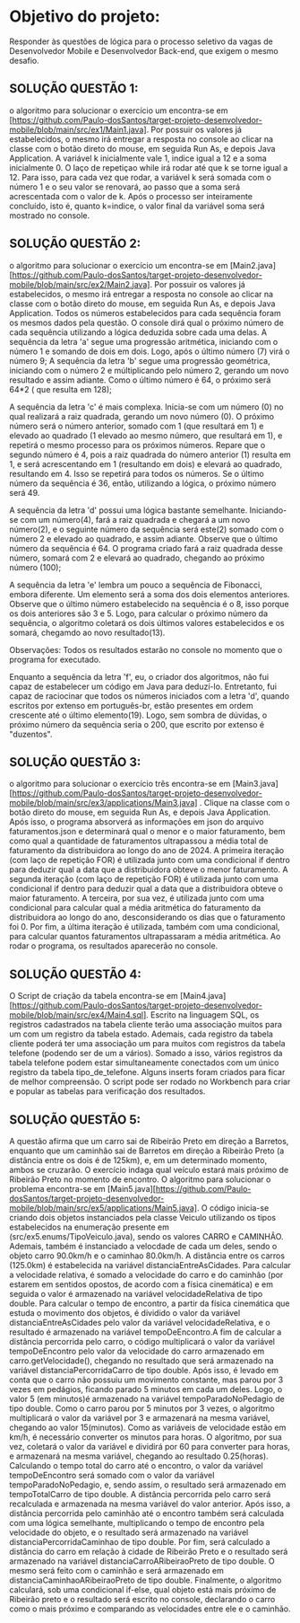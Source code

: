  # Objetivo do projeto:  
 Responder às questões de lógica para o processo seletivo da vagas de Desenvolvedor Mobile e Desenvolvedor Back-end, que exigem o mesmo desafio.


## SOLUÇÃO QUESTÃO 1: 
o algoritmo para solucionar o exercício um encontra-se em [https://github.com/Paulo-dosSantos/target-projeto-desenvolvedor-mobile/blob/main/src/ex1/Main1.java]. Por possuir os valores já estabelecidos, o mesmo irá entregar a resposta no console ao clicar na classe com o botão direto do mouse, em seguida Run As, e depois Java Application.
A variável k inicialmente vale 1, indice igual a 12 e a soma inicialmente 0. O laço de repetiçao while irá rodar até que k se torne igual a 12. Para isso, para cada vez que rodar, a variável k será somada com o número 1 e o seu valor se renovará, ao passo que a soma será acrescentada com o valor de k.
Após o processo ser inteiramente concluído, isto é, quanto k=indice, o valor final da variável soma será mostrado no console.




   ## SOLUÇÃO QUESTÃO 2: 
o algoritmo para solucionar o exercício um encontra-se em [Main2.java][https://github.com/Paulo-dosSantos/target-projeto-desenvolvedor-mobile/blob/main/src/ex2/Main2.java]. Por possuir os valores já estabelecidos, o mesmo irá entregar a resposta no console ao clicar na classe com o botão direto do mouse, em seguida Run As, e depois Java Application. Todos os números estabelecidos para cada sequência foram os mesmos dados pela questão. O console dirá qual o próximo número de cada sequência utilizando a lógica deduzida sobre cada uma delas.
A sequência da letra 'a' segue uma progressão aritmética, iniciando com o número 1 e somando de dois em dois. Logo, após o último número  (7) virá o número 9;
A sequência da letra 'b' segue uma progressão geométrica, iniciando com o número 2 e múltiplicando pelo número 2, gerando um novo resultado e assim adiante. Como o último número é 64, o próximo será 64*2 ( que resulta em 128);

A sequência da letra 'c' é mais complexa. Inicia-se com um número (0) no qual realizará a raiz quadrada, gerando um novo número (0). O próximo número será o número anterior, somado com 1 (que resultará em 1) e  elevado ao quadrado  (1 elevado ao mesmo número, que resultará em 1), e repetirá o mesmo processo para os próximos números. Repare que o segundo número é 4, pois a raiz quadrada do número anterior (1) resulta em 1, e será acrescentando em 1 (resultando em dois) e elevará ao quadrado, resultando em 4. Isso se repetirá para todos os números. Se o último número da sequência é 36, então, utilizando a lógica, o próximo número será 49. 

A sequência da letra 'd' possui uma lógica bastante semelhante. Iniciando-se com um número(4), fará a raiz quadrada e chegará a um novo número(2), e o seguinte número da sequência será este(2) somado com o número 2 e elevado ao quadrado, e assim adiante. Observe que o último número da sequência é 64. O programa criado fará a raiz quadrada desse número, somará com 2 e elevará ao quadrado, chegando ao próximo número (100);

A sequência da letra 'e' lembra um pouco a sequência de Fibonacci, embora diferente. Um elemento será a soma dos dois elementos anteriores. Observe que o último número estabelecido na sequência é o 8, isso porque os dois anteriores são 3 e 5. Logo, para calcular o próximo número da sequência, o algoritmo coletará os dois últimos valores estabelecidos e os somará, chegamdo ao novo resultado(13).

Observações: Todos os resultados estarão no console no momento que o programa for executado.

Enquanto a sequência da letra 'f', eu, o criador dos algoritmos, não fui capaz de estabelecer um código em Java para deduzí-lo.
Entretanto, fui capaz de raciocinar que todos os números iniciados com a letra 'd', quando escritos por extenso em português-br, estão presentes em ordem crescente até o último elemento(19). Logo, sem sombra de dúvidas, o próximo número da sequência seria o 200, que escrito por extenso é "duzentos".





## SOLUÇÃO QUESTÃO 3:
o algoritmo para solucionar o exercício três encontra-se em [Main3.java][https://github.com/Paulo-dosSantos/target-projeto-desenvolvedor-mobile/blob/main/src/ex3/applications/Main3.java] . Clique na classe com o botão direto do mouse, em seguida Run As, e depois Java Application. Após isso, o programa absorverá as informações em json do arquivo faturamentos.json e determinará qual o menor e o maior faturamento, bem como qual a quantidade de faturamentos ultrapassou a média total de faturamento  da distribuidora ao longo do ano de 2024. A primeira iteração (com laço de repetição FOR) é utilizada junto com uma condicional if dentro para deduzir qual a data que a distribuidora obteve o menor faturamento.  A segunda iteração (com laço de repetição FOR) é utilizada junto com uma condicional if dentro para deduzir qual a data que a distribuidora obteve o maior faturamento. A terceira, por sua vez, é utilizada junto com uma condicional para calcular qual a média aritmética do faturamento da distribuidora ao longo do ano, desconsiderando os dias que o faturamento foi 0. Por fim, a última iteração é utilizada, também com uma condicional, para calcular quantos faturamentos ultrapassaram a média aritmética. Ao rodar o programa, os resultados aparecerão no console.



   ## SOLUÇÃO QUESTÃO 4: 
O Script de criação da tabela encontra-se em [Main4.java][https://github.com/Paulo-dosSantos/target-projeto-desenvolvedor-mobile/blob/main/src/ex4/Main4.sql]. Escrito na linguagem SQL, os registros cadastrados na tabela cliente terão uma associação muitos para um com um registro da tabela estado. Ademais, cada registro da tabela cliente poderá ter uma associação um para muitos com registros da tabela telefone (podendo ser de um a vários). Somado a isso, vários registros da tabela telefone podem estar simultaneamente conectados com um único registro da tabela tipo_de_telefone. Alguns inserts foram criados para ficar de melhor compreensão. O script pode ser rodado no Workbench para criar e popular as tabelas para verificação dos resultados.

  ## SOLUÇÃO QUESTÃO 5: 
A questão afirma que um carro sai de Ribeirão Preto em direção a Barretos, enquanto que um caminhão sai de Barretos em direção a Ribeirão Preto (a distância entre os dois é de 125km), e, em um determinado momento, ambos se cruzarão. O exercício indaga qual veículo estará mais próximo de Ribeirão Preto no momento de encontro. O algoritmo para solucionar o problema encontra-se em [Main5.java][https://github.com/Paulo-dosSantos/target-projeto-desenvolvedor-mobile/blob/main/src/ex5/applications/Main5.java]. O código inicia-se criando dois objetos instanciados pela classe Veiculo utilizando os tipos estabelecidos na enumeração presente em (src/ex5.enums/TipoVeiculo.java), sendo os valores CARRO e CAMINHÃO. Ademais, também é instanciado a velocdade de cada um deles, sendo o objeto carro 90.0km/h e o caminhao 80.0km/h. A distância entre os carros (125.0km) é estabelecida na variável distanciaEntreAsCidades. Para calcular a velocidade relativa, é somado a velocidade do carro e do caminhão (por estarem em sentidos opostos, de acordo com a física cinemática) e em seguida o valor é armazenado na variável velocidadeRelativa de tipo double. Para calcular o tempo de encontro, a partir da física cinemática que estuda o movimento dos objetos, é dividido o valor da variável distanciaEntreAsCidades pelo valor da variável velocidadeRelativa, e o resultado é armazenado na variável tempoDeEncontro.A fim de calcular a distância percorrida pelo carro, o código multiplicará o valor da variável tempoDeEncontro pelo valor da velocidade do carro armazenado em carro.getVelocidade(), chegando no resultado que será armazenado na variável distanciaPercorridaCarro de tipo double. Após isso, é levado em conta que o carro não possuiu um movimento constante, mas parou por 3 vezes em pedágios, ficando parado 5 minutos em cada um deles. Logo, o valor 5 (em minutos)é armazenado na variável tempoParadoNoPedagio de tipo double. Como o carro parou por 5 minutos por 3 vezes, o algoritmo multiplicará o valor da variável por 3 e armazenará na mesma variável, chegando ao valor 15(minutos). Como as variáveis de velocidade estão em km/h, é necessário converter os minutos para horas. O algoritmo, por sua vez, coletará o valor da variável e dividirá por 60 para converter para horas, e armazenará na mesma variável, chegando ao resultado 0.25(horas). Calculando o tempo total do carro até o encontro, o valor da variável tempoDeEncontro será somado com o valor da variável tempoParadoNoPedagio, e, sendo assim, o resultado será armazenado em tempoTotalCarro de tipo double. A distância percorrida pelo carro será recalculada e armazenada na mesma variável do valor anterior. Após isso, a distância percorrida pelo caminhão até o encontro também será calculada com uma lógica semelhante, multiplicando o tempo de encontro pela velocidade do objeto, e o resultado será armazenado na variável distanciaPercorridaCaminhao de tipo double. Por fim, será calculado a distância do carro em relação à cidade de Ribeirão Preto e o resultado será armazenado na variável distanciaCarroARibeiraoPreto de tipo double. O mesmo será feito com o caminhão e será armazenado em distanciaCaminhaoARibeiraoPreto de tipo double. Finalmente, o algoritmo calculará, sob uma condicional if-else, qual objeto está mais próximo de Ribeirão preto e o resultado será escrito no console, declarando o carro como o mais próximo e comparando as velocidades entre ele e o caminhão.






